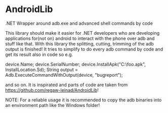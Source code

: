 # AndroidLib
.NET Wrapper around adb.exe and advanced shell commands by code

This library should make it easier for .NET developers who are developing applications for(not on) android to interact with the phone over adb and stuff like that. With this library the splitting, cutting, trimming of the adb output is finished! It tries to simplify to do every adb command by code and get its result also in code so e.g. 

device.Name;
device.SerialNumber;
device.InstallApk("C:\foo.apk", InstallLocation.Sd);
String output = Adb.ExecuteCommandWithOutput(device, "bugreport");

and so on. It is inspirated and parts of code are taken from https://github.com/regaw-leinad/AndroidLib!

NOTE: For a reliable usage it is recommended to copy the adb binaries into an environment path like the Windows folder!
